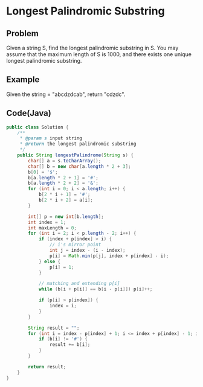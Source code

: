 Longest Palindromic Substring
===

## Problem

Given a string S, find the longest palindromic substring in S. You may assume that the maximum length of S is 1000, and there exists one unique longest palindromic substring.


## Example

Given the string = "abcdzdcab", return "cdzdc".

Code(Java)
----------

```java
public class Solution {
    /**
     * @param s input string
     * @return the longest palindromic substring
     */
    public String longestPalindrome(String s) {
        char[] a = s.toCharArray();
        char[] b = new char[a.length * 2 + 3];
        b[0] = '$';
        b[a.length * 2 + 1] = '#';
        b[a.length * 2 + 2] = '&';
        for (int i = 0; i < a.length; i++) {
            b[2 * i + 1] = '#';
            b[2 * i + 2] = a[i];
        }

        int[] p = new int[b.length];
        int index = 1;
        int maxLength = 0;
        for (int i = 2; i < p.length - 2; i++) {
            if (index + p[index] > i) {
                // i's mirror point
                int j = index - (i - index);
                p[i] = Math.min(p[j], index + p[index] - i);
            } else {
                p[i] = 1;
            }

            // matching and extending p[i]
            while (b[i + p[i]] == b[i - p[i]]) p[i]++;

            if (p[i] > p[index]) {
                index = i;
            }
        }

        String result = "";
        for (int i = index - p[index] + 1; i <= index + p[index] - 1; i++) {
            if (b[i] != '#') {
                result += b[i];
            }
        }

        return result;
    }
}
```